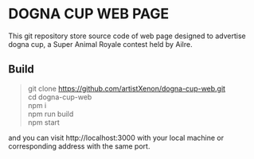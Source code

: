 # DOGNA CUP WEB PAGE
This git repository store source code of web page designed to advertise dogna cup, a Super Animal Royale contest held by Ailre. 

## Build

> git clone https://github.com/artistXenon/dogna-cup-web.git <br>
cd dogna-cup-web <br>
npm i <br>
npm run build <br>
npm start 

and you can visit http://localhost:3000 with your local machine or corresponding address with the same port.

